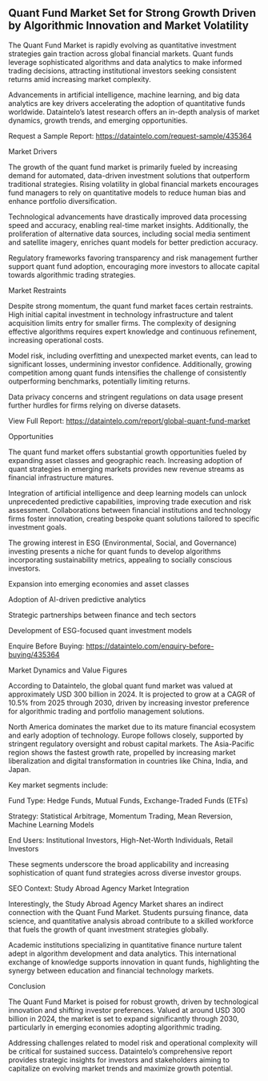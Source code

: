 ## Quant Fund Market Set for Strong Growth Driven by Algorithmic Innovation and Market Volatility

The Quant Fund Market is rapidly evolving as quantitative investment strategies gain traction across global financial markets. Quant funds leverage sophisticated algorithms and data analytics to make informed trading decisions, attracting institutional investors seeking consistent returns amid increasing market complexity.

Advancements in artificial intelligence, machine learning, and big data analytics are key drivers accelerating the adoption of quantitative funds worldwide. Dataintelo’s latest research offers an in-depth analysis of market dynamics, growth trends, and emerging opportunities.

Request a Sample Report: https://dataintelo.com/request-sample/435364

Market Drivers

The growth of the quant fund market is primarily fueled by increasing demand for automated, data-driven investment solutions that outperform traditional strategies. Rising volatility in global financial markets encourages fund managers to rely on quantitative models to reduce human bias and enhance portfolio diversification.

Technological advancements have drastically improved data processing speed and accuracy, enabling real-time market insights. Additionally, the proliferation of alternative data sources, including social media sentiment and satellite imagery, enriches quant models for better prediction accuracy.

Regulatory frameworks favoring transparency and risk management further support quant fund adoption, encouraging more investors to allocate capital towards algorithmic trading strategies.

Market Restraints

Despite strong momentum, the quant fund market faces certain restraints. High initial capital investment in technology infrastructure and talent acquisition limits entry for smaller firms. The complexity of designing effective algorithms requires expert knowledge and continuous refinement, increasing operational costs.

Model risk, including overfitting and unexpected market events, can lead to significant losses, undermining investor confidence. Additionally, growing competition among quant funds intensifies the challenge of consistently outperforming benchmarks, potentially limiting returns.

Data privacy concerns and stringent regulations on data usage present further hurdles for firms relying on diverse datasets.

View Full Report: https://dataintelo.com/report/global-quant-fund-market

Opportunities

The quant fund market offers substantial growth opportunities fueled by expanding asset classes and geographic reach. Increasing adoption of quant strategies in emerging markets provides new revenue streams as financial infrastructure matures.

Integration of artificial intelligence and deep learning models can unlock unprecedented predictive capabilities, improving trade execution and risk assessment. Collaborations between financial institutions and technology firms foster innovation, creating bespoke quant solutions tailored to specific investment goals.

The growing interest in ESG (Environmental, Social, and Governance) investing presents a niche for quant funds to develop algorithms incorporating sustainability metrics, appealing to socially conscious investors.

Expansion into emerging economies and asset classes

Adoption of AI-driven predictive analytics

Strategic partnerships between finance and tech sectors

Development of ESG-focused quant investment models

Enquire Before Buying: https://dataintelo.com/enquiry-before-buying/435364

Market Dynamics and Value Figures

According to Dataintelo, the global quant fund market was valued at approximately USD 300 billion in 2024. It is projected to grow at a CAGR of 10.5% from 2025 through 2030, driven by increasing investor preference for algorithmic trading and portfolio management solutions.

North America dominates the market due to its mature financial ecosystem and early adoption of technology. Europe follows closely, supported by stringent regulatory oversight and robust capital markets. The Asia-Pacific region shows the fastest growth rate, propelled by increasing market liberalization and digital transformation in countries like China, India, and Japan.

Key market segments include:

Fund Type: Hedge Funds, Mutual Funds, Exchange-Traded Funds (ETFs)

Strategy: Statistical Arbitrage, Momentum Trading, Mean Reversion, Machine Learning Models

End Users: Institutional Investors, High-Net-Worth Individuals, Retail Investors

These segments underscore the broad applicability and increasing sophistication of quant fund strategies across diverse investor groups.

SEO Context: Study Abroad Agency Market Integration

Interestingly, the Study Abroad Agency Market shares an indirect connection with the Quant Fund Market. Students pursuing finance, data science, and quantitative analysis abroad contribute to a skilled workforce that fuels the growth of quant investment strategies globally.

Academic institutions specializing in quantitative finance nurture talent adept in algorithm development and data analytics. This international exchange of knowledge supports innovation in quant funds, highlighting the synergy between education and financial technology markets.

Conclusion

The Quant Fund Market is poised for robust growth, driven by technological innovation and shifting investor preferences. Valued at around USD 300 billion in 2024, the market is set to expand significantly through 2030, particularly in emerging economies adopting algorithmic trading.

Addressing challenges related to model risk and operational complexity will be critical for sustained success. Dataintelo’s comprehensive report provides strategic insights for investors and stakeholders aiming to capitalize on evolving market trends and maximize growth potential.

